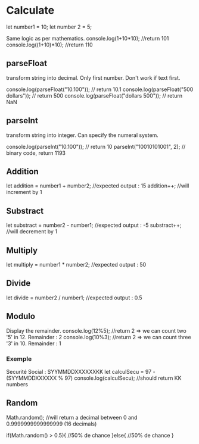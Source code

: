 # Calculate
let number1 = 10;
let number 2 = 5;

Same logic as per mathematics.
console.log(1+10*10); //return 101
console.log((1+10)*10); //return 110

## parseFloat
transform string into decimal.
Only first number.
Don't work if text first.

console.log(parseFloat("10.100")); // return 10.1
console.log(parseFloat("500 dollars")); // return 500
console.log(parseFloat("dollars 500")); // return NaN

## parseInt
transform string into integer.
Can specify the numeral system.

console.log(parseInt("10.100")); // return 10
parseInt("10010101001", 2); // binary code, return 1193

## Addition
let addition = number1 + number2; //expected output : 15
addition++; //will increment by 1

## Substract
let substract = number2 - number1; //expected output : -5
substract++; //will decrement by 1

## Multiply
let multiply = number1 * number2; //expected output : 50

## Divide
let divide = number2 / number1; //expected output : 0.5

## Modulo
Display the remainder.
console.log(12%5); //return 2 => we can count two '5' in 12. Remainder : 2
console.log(10%3); //return 2 => we can count three '3' in 10. Remainder : 1

### Exemple
Securité Social :
SYYMMDDXXXXXXKK
let calculSecu = 97 - (SYYMMDDXXXXXX % 97)
console.log(calculSecu); //should return KK numbers

## Random
Math.random(); //will return a decimal between 0 and 0.9999999999999999 (16 decimals)

if(Math.random() > 0.5){
	//50% de chance
}else{
	//50% de chance
}

